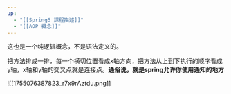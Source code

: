 ```yaml
---
up:
  - "[[Spring6 課程描述]]"
  - "[[AOP 概念]]"
---
```

这也是一个纯逻辑概念，不是语法定义的。

把方法排成一排，每一个横切位置看成x轴方向，把方法从上到下执行的顺序看成y轴，x轴和y轴的交叉点就是连接点。**通俗说，就是spring允许你使用通知的地方**

![[1755076387823_r7x9rAztdu.png]]
